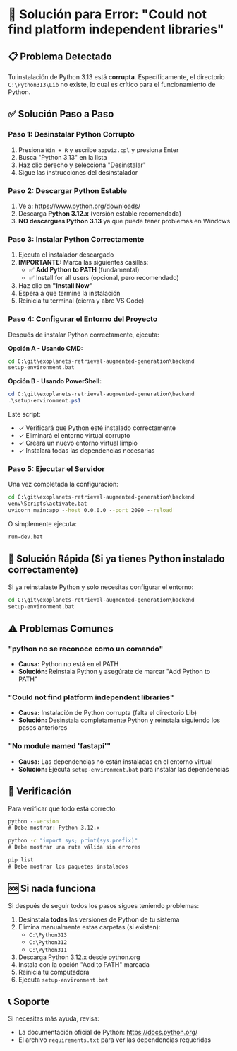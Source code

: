 # 🔧 Solución para Error: "Could not find platform independent libraries"

## 📋 Problema Detectado

Tu instalación de Python 3.13 está **corrupta**. Específicamente, el directorio `C:\Python313\Lib` no existe, lo cual es crítico para el funcionamiento de Python.

## ✅ Solución Paso a Paso

### Paso 1: Desinstalar Python Corrupto

1. Presiona `Win + R` y escribe `appwiz.cpl` y presiona Enter
2. Busca "Python 3.13" en la lista
3. Haz clic derecho y selecciona "Desinstalar"
4. Sigue las instrucciones del desinstalador

### Paso 2: Descargar Python Estable

1. Ve a: https://www.python.org/downloads/
2. Descarga **Python 3.12.x** (versión estable recomendada)
3. **NO descargues Python 3.13** ya que puede tener problemas en Windows

### Paso 3: Instalar Python Correctamente

1. Ejecuta el instalador descargado
2. **IMPORTANTE:** Marca las siguientes casillas:
   - ✅ **Add Python to PATH** (fundamental)
   - ✅ Install for all users (opcional, pero recomendado)
3. Haz clic en **"Install Now"**
4. Espera a que termine la instalación
5. Reinicia tu terminal (cierra y abre VS Code)

### Paso 4: Configurar el Entorno del Proyecto

Después de instalar Python correctamente, ejecuta:

**Opción A - Usando CMD:**
```cmd
cd C:\git\exoplanets-retrieval-augmented-generation\backend
setup-environment.bat
```

**Opción B - Usando PowerShell:**
```powershell
cd C:\git\exoplanets-retrieval-augmented-generation\backend
.\setup-environment.ps1
```

Este script:
- ✓ Verificará que Python esté instalado correctamente
- ✓ Eliminará el entorno virtual corrupto
- ✓ Creará un nuevo entorno virtual limpio
- ✓ Instalará todas las dependencias necesarias

### Paso 5: Ejecutar el Servidor

Una vez completada la configuración:

```cmd
cd C:\git\exoplanets-retrieval-augmented-generation\backend
venv\Scripts\activate.bat
uvicorn main:app --host 0.0.0.0 --port 2090 --reload
```

O simplemente ejecuta:
```cmd
run-dev.bat
```

## 🚀 Solución Rápida (Si ya tienes Python instalado correctamente)

Si ya reinstalaste Python y solo necesitas configurar el entorno:

```cmd
cd C:\git\exoplanets-retrieval-augmented-generation\backend
setup-environment.bat
```

## ⚠️ Problemas Comunes

### "python no se reconoce como un comando"
- **Causa:** Python no está en el PATH
- **Solución:** Reinstala Python y asegúrate de marcar "Add Python to PATH"

### "Could not find platform independent libraries"
- **Causa:** Instalación de Python corrupta (falta el directorio Lib)
- **Solución:** Desinstala completamente Python y reinstala siguiendo los pasos anteriores

### "No module named 'fastapi'"
- **Causa:** Las dependencias no están instaladas en el entorno virtual
- **Solución:** Ejecuta `setup-environment.bat` para instalar las dependencias

## 📝 Verificación

Para verificar que todo está correcto:

```cmd
python --version
# Debe mostrar: Python 3.12.x

python -c "import sys; print(sys.prefix)"
# Debe mostrar una ruta válida sin errores

pip list
# Debe mostrar los paquetes instalados
```

## 🆘 Si nada funciona

Si después de seguir todos los pasos sigues teniendo problemas:

1. Desinstala **todas** las versiones de Python de tu sistema
2. Elimina manualmente estas carpetas (si existen):
   - `C:\Python313`
   - `C:\Python312`
   - `C:\Python311`
3. Descarga Python 3.12.x desde python.org
4. Instala con la opción "Add to PATH" marcada
5. Reinicia tu computadora
6. Ejecuta `setup-environment.bat`

## 📞 Soporte

Si necesitas más ayuda, revisa:
- La documentación oficial de Python: https://docs.python.org/
- El archivo `requirements.txt` para ver las dependencias requeridas
